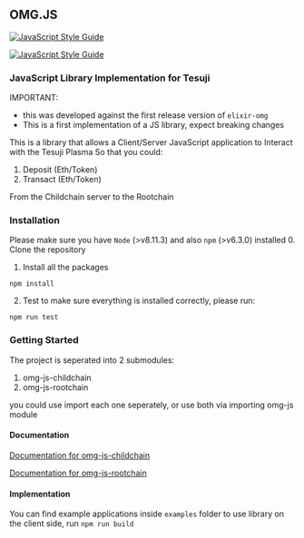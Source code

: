 ## OMG.JS 
[![JavaScript Style Guide](https://img.shields.io/badge/code_style-standard-brightgreen.svg)](https://standardjs.com)

[![JavaScript Style Guide](https://cdn.rawgit.com/standard/standard/master/badge.svg)](https://github.com/standard/standard)

### JavaScript Library Implementation for Tesuji 

IMPORTANT: 
* this was developed against the first release version of `elixir-omg` 
* This is a first implementation of a JS library, expect breaking changes

This is a library that allows a Client/Server JavaScript application to Interact with the Tesuji Plasma
So that you could:

1. Deposit (Eth/Token)
2. Transact (Eth/Token)

From the Childchain server to the Rootchain

### Installation

Please make sure you have `Node` (>v8.11.3) and also `npm` (>v6.3.0) installed
0. Clone the repository
1. Install all the packages
```
npm install
```
2. Test to make sure everything is installed correctly, please run:

```
npm run test
```

### Getting Started

The project is seperated into 2 submodules:

1. omg-js-childchain
2. omg-js-rootchain

you could use import each one seperately, or use both via importing omg-js module

#### Documentation
[Documentation for omg-js-childchain](./packages/omg-js-childchain/src/docs/index.html)

[Documentation for omg-js-rootchain ](./packages/omg-js-rootchain/src/docs/index.html)

#### Implementation
You can find example applications inside `examples` folder
to use library on the client side, run `npm run build`
